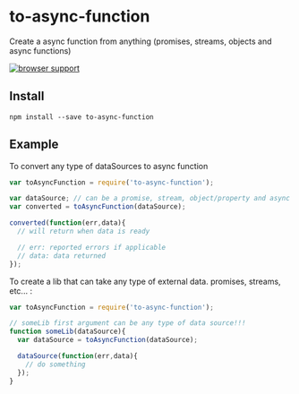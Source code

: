 # to-async-function
Create a async function from anything (promises, streams, objects and async functions)

[![browser support](https://ci.testling.com/reminyborg/to-async-function.png)
](https://ci.testling.com/reminyborg/to-async-function)

## Install
```
npm install --save to-async-function
```

## Example
To convert any type of dataSources to async function
```javascript
var toAsyncFunction = require('to-async-function');

var dataSource; // can be a promise, stream, object/property and async function
var converted = toAsyncFunction(dataSource);

converted(function(err,data){
  // will return when data is ready

  // err: reported errors if applicable
  // data: data returned
});
```

To create a lib that can take any type of external data. promises, streams, etc... :
```javascript
var toAsyncFunction = require('to-async-function');

// someLib first argument can be any type of data source!!!
function someLib(dataSource){
  var dataSource = toAsyncFunction(dataSource);

  dataSource(function(err,data){
    // do something
  });
}
```
